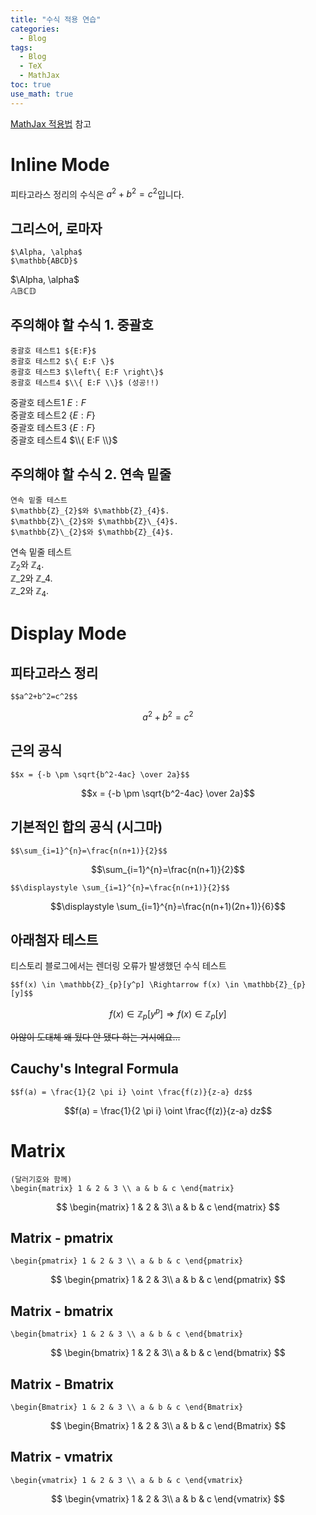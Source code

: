 ```yaml
---
title: "수식 적용 연습"
categories:
  - Blog
tags:
  - Blog
  - TeX
  - MathJax
toc: true
use_math: true
---
```


[MathJax 적용법](https://subinium.github.io/mathjax/) 참고

# Inline Mode
피타고라스 정리의 수식은 $a^2+b^2=c^2$입니다.

## 그리스어, 로마자
```
$\Alpha, \alpha$  
$\mathbb{ABCD}$
```
$\Alpha, \alpha$  
$\mathbb{ABCD}$

## 주의해야 할 수식 1. 중괄호
```
중괄호 테스트1 ${E:F}$  
중괄호 테스트2 $\{ E:F \}$  
중괄호 테스트3 $\left\{ E:F \right\}$  
중괄호 테스트4 $\\{ E:F \\}$ (성공!!)
```
중괄호 테스트1 ${E:F}$  
중괄호 테스트2 $\{ E:F \}$  
중괄호 테스트3 $\left\{ E:F \right\}$  
중괄호 테스트4 $\\{ E:F \\}$  

## 주의해야 할 수식 2. 연속 밑줄
```
연속 밑줄 테스트
$\mathbb{Z}_{2}$와 $\mathbb{Z}_{4}$.
$\mathbb{Z}\_{2}$와 $\mathbb{Z}\_{4}$.
$\mathbb{Z}\_{2}$와 $\mathbb{Z}_{4}$.  
```
연속 밑줄 테스트  
$\mathbb{Z}_{2}$와 $\mathbb{Z}_{4}$.  
$\mathbb{Z}\_{2}$와 $\mathbb{Z}\_{4}$.  
$\mathbb{Z}\_{2}$와 $\mathbb{Z}_{4}$.  

# Display Mode
## 피타고라스 정리  
```
$$a^2+b^2=c^2$$
```
$$a^2+b^2=c^2$$

## 근의 공식
```
$$x = {-b \pm \sqrt{b^2-4ac} \over 2a}$$
```
$$x = {-b \pm \sqrt{b^2-4ac} \over 2a}$$  

## 기본적인 합의 공식 (시그마)
```
$$\sum_{i=1}^{n}=\frac{n(n+1)}{2}$$
```
$$\sum_{i=1}^{n}=\frac{n(n+1)}{2}$$
```
$$\displaystyle \sum_{i=1}^{n}=\frac{n(n+1)}{2}$$
```
$$\displaystyle \sum_{i=1}^{n}=\frac{n(n+1)(2n+1)}{6}$$

## 아래첨자 테스트
티스토리 블로그에서는 렌더링 오류가 발생했던 수식 테스트
```
$$f(x) \in \mathbb{Z}_{p}[y^p] \Rightarrow f(x) \in \mathbb{Z}_{p}[y]$$
```
$$f(x) \in \mathbb{Z}_{p}[y^p] \Rightarrow f(x) \in \mathbb{Z}_{p}[y]$$

~~아않이 도대체 왜 됬다 안 됐다 하는 거시에요...~~

## Cauchy's Integral Formula
```
$$f(a) = \frac{1}{2 \pi i} \oint \frac{f(z)}{z-a} dz$$
```
$$f(a) = \frac{1}{2 \pi i} \oint \frac{f(z)}{z-a} dz$$

# Matrix
```
(달러기호와 함께)
\begin{matrix} 1 & 2 & 3 \\ a & b & c \end{matrix}
```
$$
\begin{matrix}
1 & 2 & 3\\
a & b & c
\end{matrix}
$$

## Matrix - pmatrix
```
\begin{pmatrix} 1 & 2 & 3 \\ a & b & c \end{pmatrix}
```
$$
\begin{pmatrix}
1 & 2 & 3\\
a & b & c
\end{pmatrix}
$$

## Matrix - bmatrix
```
\begin{bmatrix} 1 & 2 & 3 \\ a & b & c \end{bmatrix}
```
$$
\begin{bmatrix}
1 & 2 & 3\\
a & b & c
\end{bmatrix}
$$

## Matrix - Bmatrix
```
\begin{Bmatrix} 1 & 2 & 3 \\ a & b & c \end{Bmatrix}
```
$$
\begin{Bmatrix}
1 & 2 & 3\\
a & b & c
\end{Bmatrix}
$$

## Matrix - vmatrix
```
\begin{vmatrix} 1 & 2 & 3 \\ a & b & c \end{vmatrix}
```
$$
\begin{vmatrix}
1 & 2 & 3\\
a & b & c
\end{vmatrix}
$$